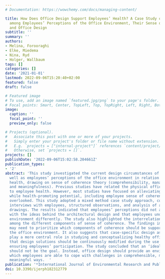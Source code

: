 ```yaml
---
# Documentation: https://wowchemy.com/docs/managing-content/

title: How Does Office Design Support Employees’ Health? A Case Study on the Relationships
  among Employees’ Perceptions of the Office Environment, Their Sense of Coherence
  and Office Design
subtitle: ''
summary: ''
authors:
- Melina, Forooraghi
- Elke, Miedema
- Nina, Ryd
- Holger, Wallbaum
tags: []
categories: []
date: '2021-01-01'
lastmod: 2022-09-06T15:20:40+02:00
featured: false
draft: false

# Featured image
# To use, add an image named `featured.jpg/png` to your page's folder.
# Focal points: Smart, Center, TopLeft, Top, TopRight, Left, Right, BottomLeft, Bottom, BottomRight.
image:
  caption: ''
  focal_point: ''
  preview_only: false

# Projects (optional).
#   Associate this post with one or more of your projects.
#   Simply enter your project's folder or file name without extension.
#   E.g. `projects = ["internal-project"]` references `content/project/deep-learning/index.md`.
#   Otherwise, set `projects = []`.
projects: []
publishDate: '2022-09-06T15:02:58.204661Z'
publication_types:
- '2'
abstract: 'This study investigated the current design circumstances of an office as
  well as employees’ perceptions of the office environment in relation to their perceived
  health, drawing on sense of coherence theory (comprehensibility, manageability,
  and meaningfulness). Previous studies have related the physical office environment
  to employee health. However, most studies have focused on alleviating negative effects,
  while health-promoting potential, including employee sense of coherence, has been
  overlooked. This study adopted a mixed method case study approach, combining semi-structured
  interviews with employees, structured observations, and analysis of architectural
  drawings. The results indicated that employees’ perceptions did not always align
  with the ideas behind the architectural design and that employees understood the
  environment differently. The study also highlighted the interrelations (and contradictions)
  among the different components of sense of coherence. The findings imply that organizations
  may need to prioritize which components of coherence should be supported most by
  the office environment. It also suggests that case-specific design aspects should
  play a more central role in studying and conceptualizing healthy office design and
  that design solutions should be continuously modified during the use phase, while
  ensuring employees’ participation. The study concluded that an ‘ideal’ office environment
  should not be the goal. Instead, office design should provide an environment in
  which employees are able to cope with challenges in comprehensible, manageable and
  meaningful ways.  '
publication: '*International Journal of Environmental Research and Public Health*'
doi: 10.3390/ijerph182312779
---
```


